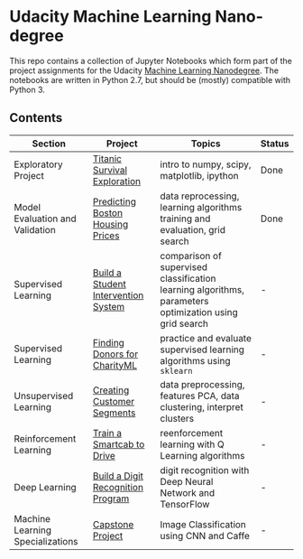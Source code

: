 # Udacity Machine Learning Nano-degree
This repo contains a collection of Jupyter Notebooks which form part of the project assignments for the Udacity [Machine Learning Nanodegree](https://www.udacity.com/course/machine-learning-engineer-nanodegree--nd009). The notebooks are written in Python 2.7, but should be (mostly) compatible with Python 3.

## Contents
Section | Project | Topics | Status
--- | --- | --- | ---
Exploratory Project | [Titanic Survival Exploration](./titanic_survival_exploration) | intro to numpy, scipy, matplotlib, ipython | Done
Model Evaluation and Validation | [Predicting Boston Housing Prices](./boston_housing) | data reprocessing, learning algorithms training and evaluation, grid search | Done
Supervised Learning | [Build a Student Intervention System](./student_intervention) | comparison of supervised classification learning algorithms, parameters optimization using grid search | -
Supervised Learning | [Finding Donors for CharityML](./finding_donors) | practice and evaluate supervised learning algorithms using `sklearn` | -
Unsupervised Learning | [Creating Customer Segments](./creating_customer_segments) | data preprocessing, features PCA, data clustering, interpret clusters | -
Reinforcement Learning | [Train a Smartcab to Drive](./smartcab) | reenforcement learning with Q Learning algorithms | -
Deep Learning | [Build a Digit Recognition Program](./digit_recognition) | digit recognition with Deep Neural Network and TensorFlow | - 
Machine Learning Specializations | [Capstone Project](./capstone) | Image Classification using CNN and Caffe | -
